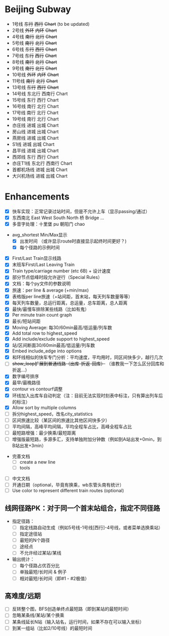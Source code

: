 # Beijing Subway
- 1号线 ~~东行~~ ~~西行~~ ~~Chart~~ (to be updated)
- 2号线 ~~外环~~ ~~内环~~ ~~Chart~~
- 4号线 ~~南行~~ ~~北行~~ ~~Chart~~
- 5号线 ~~南行~~ ~~北行~~ ~~Chart~~
- 6号线 ~~东行~~ ~~西行~~ ~~Chart~~
- 7号线 ~~东行~~ ~~西行~~ ~~Chart~~
- 8号线 ~~南行~~ ~~北行~~ ~~Chart~~
- 9号线 ~~南行~~ ~~北行~~ ~~Chart~~
- 10号线 ~~外环~~ ~~内环~~ ~~Chart~~
- 11号线 ~~南行~~ ~~北行~~ ~~Chart~~
- 13号线 ~~东行~~ ~~西行~~ ~~Chart~~
- 14号线 东北行 西南行 Chart
- 15号线 东行 西行 Chart
- 16号线 南行 北行 Chart
- 17号线 南行 北行 Chart
- 19号线 南行 北行 Chart
- 亦庄线 进城 出城 Chart
- 房山线 进城 出城 Chart
- 燕房线 进城 出城 Chart
- S1线 进城 出城 Chart
- 昌平线 进城 出城 Chart
- 西郊线 东行 西行 Chart
- 亦庄T1线 东北行 西南行 Chart
- 首都机场线 进城 出城 Chart
- 大兴机场线 进城 出城 Chart

# Enhancements
- [x] 快车实现：正常记录过站时间，但是不允许上车（显示passing/通过）
- [x] 东西南北 East West South North 桥 Bridge ...
- [x] 多音字处理：十里堡 pu 朝阳门 chao
- avg_shortest Min/Max显示
  - [x] 出发时间 （或许显示route时直接显示起终时间更好？)
  - [x] 每个径路的示例时间
- [x] First/Last Train显示线路
- [x] 末班车First/Last Leaving Train
- [x] Train type/carriage number (etc 6B) + 设计速度
- [x] 部分节点低峰时段允许逆行（Special Rules）
- [x] 文档：每个py文件的参数说明
- [x] 旅速：per line & average (+min/max)
- [x] 表格版per line旅速（+站间距，首末站，每天列车数量等等）
- [x] 每天列车数量，总运行距离，总运量，总车距离，总人距离
- [x] 最快/最慢车排除某些线路（比如有鬼）
- [x] Per minute train count graph
- [x] 最长/短站间距
- [x] Moving Average: 每30/60min最高/低运量/列车数
- [x] Add total row to highest_speed
- [x] Add include/exclude support to highest_speed
- [x] 站/区间断面30/60min最高/低运量/列车数
- [x] Embed include_edge into options
- [x] 和环线相似的快车专门分析：平均速度，平均用时，同区间快多少，越行几次
- [ ] ~~show_loop扩展到普通线路（出库-折返-回库）~~ （谁教我一下怎么区分回库和折返...）
- [x] 数字编号排序
- [x] 最早/最晚路径
- [x] contour vs contourf调整
- [x] 环线加入出库车自动判定（注：目前无法实现时刻表中标注，只有算出列车后的标注）
- [x] Allow sort by multiple columns
- [ ] 拆分highest_speed，改名city_statistics
- [ ] 区间旅速比较（某区间的旅速比其他区间快多少）
- [ ] 平均间隔，高峰平均间隔，平均全程车占比，高峰全程车占比
- [ ] 最短路增强：最少换乘/最短距离
- [ ] 增强版最短路，多源多汇，支持单独附加分钟数（例如到A站出发+0min，到B站出发+3min）
- 完善文档
  - [ ] create a new line
  - [ ] tools
- [ ] 中文文档
- [ ] 开通日期（optional，毕竟有换乘，wb东管头南有统计）
- [ ] Use color to represent different train routes (optional)

## 线网径路PK：对于同一个首末站组合，指定不同径路
- 指定径路：
  - [ ] 指定线路自动生成（例如5号线-1号线[西行]-4号线，或者菜单选换乘站）
  - [ ] 指定途径站
  - [ ] 最短的N个路径
  - [ ] 途经点
  - [ ] 不允许经过某站/某线
- 输出统计：
  - [ ] 每个径路占优百分比
  - [ ] 单独最短/长时间 & 例子
  - [ ] 相对最短/长时间（即#1 - #2极值）

## 高难度/远期
- [ ] 反转整个图，BFS创造单终点最短路（即到某站的最短时间）
- [ ] 忽略某条线/某站/某个换乘
- [ ] 某条线延长N站（输入站名，运行时间，如果不存在可以输入坐标）
- [ ] 到某一组站（比如2/10号线）的最短时间
